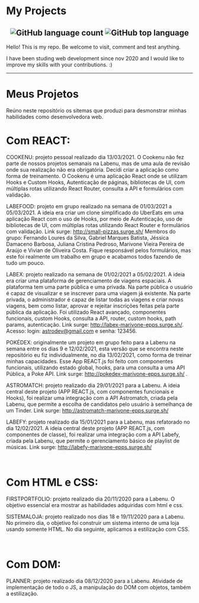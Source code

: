 # My Projects

<h2 align="center">
  <img alt="GitHub language count" src="https://img.shields.io/github/languages/count/future4code/epps-labe-food1"> <img alt="GitHub top language" src="https://img.shields.io/github/languages/top/future4code/epps-labe-food1">
</h2>

Hello! This is my repo. Be welcome to visit, comment and test anything.

I have been studing web development since nov 2020 and I would like to improve my skills with your contributions. :)

<hr />

# Meus Projetos

Reúno neste repositório os sitemas que produzi para desmonstrar minhas habilidades como desenvolvedora web.

# Com REACT:
COOKENU: projeto pessoal realizado dia 13/03/2021. O Cookenu não fez parte de nossos projetos semanais na Labenu, mas de uma aula de revisão onde sua realização não era obrigatória. Decidi criar a aplicação como forma de treinamento. O Cookenu é uma aplicação React onde se utilizam Hooks e Custom Hooks, Autenticação de páginas, bibliotecas de UI, com múltiplas rotas utilizando React Router, consulta a API e formulários com validação.  

LABEFOOD: projeto em grupo realizado na semana de 01/03/2021 a 05/03/2021. A ideia era criar um clone simplificado do UberEats em uma aplicação React com o uso de Hooks, por meio de Autenticação, uso de bibliotecas de UI, com múltiplas rotas utilizando React Router e formulários com validação. Link surge: http://small-pizzas.surge.sh/ Membros do grupo: Fernando Loures da Silva, Gabriel Marques Batista, Jéssica Damaceno Barbosa, Juliana Cristina Pedroso, Marivone Vieira Pereira de Araújo e Vivian de Oliveira Costa. Fique responsável pelos formulários, mas este foi realmente um trabalho em grupo e acabamos todos fazendo de tudo um pouco. 

LABEX: projeto realizado na semana de 01/02/2021 a 05/02/2021. A ideia era criar uma plataforma de gerenciamento de viagens espaciais. A plataforma tem uma parte pública e uma privada. Na parte pública o usuário é capaz de visualizar e se inscrever para uma viagem já existente. Na parte privada, o administrador é capaz de listar todas as viagens e criar novas viagens, bem como listar, aprovar e rejeitar inscrições feitas pela parte pública da aplicação. Foi utilizado React avançado, componentes funcionais, custom Hooks, consulta a API, router, custom  hooks, path params, autenticação. Link surge: http://labex-marivone-epps.surge.sh/. Acesso: login: astrodev@gmail.com e senha: 123456.

POKÉDEX: originalmente um projeto em grupo feito para a Labenu na semana entre os dias 9 e 12/02/2021, esta versão que se encontra neste repositório eu fiz individualmente, no dia 13/02/2021, como forma de treinar minhas capacidades. Esse App REACT.js foi feito com componentes funcionais, utilizando estado global, hooks, para uma consulta a uma API Pública, a Poke API. Link surge: http://pokedex-marivone-epps.surge.sh/ .

ASTROMATCH:  projeto realizado dia 29/01/2021 para a Labenu. A ideia central deste projeto (APP REACT.js, com componentes funcionais e Hooks), foi realizar uma integração com a API Astromatch, criada pela Labenu, que permite a escolha de candidatos pelo usuário à semelhança de um Tinder. Link surge: http://astromatch-marivone-epps.surge.sh/ 

LABEFY: projeto realizado dia 15/01/2021 para a Labenu, mas refatorado no dia 12/02/2021. A ideia central deste projeto (APP REACT.js, com componentes de classe), foi realizar uma integração com a API Labefy, criada pela Labenu, que permite o gerenciamento básico de playlist de músicas. Link surge: http://labefy-marivone-epps.surge.sh/ 

<br />

# Com HTML e CSS: 

FIRSTPORTFOLIO: projeto realizado dia 20/11/2020 para a Labenu. O objetivo essencial era mostrar as habilidades adquiridas com html e css.

SISTEMALOJA: projeto realizado nos dias 18 e 19/11/2020 para a Labenu. No primeiro dia, o objetivo foi construir um sistema interno de uma loja usando somente HTML. No dia seguinte, aplicamos a estilização com CSS.

<br />

# Com DOM:
PLANNER: projeto realizado dia 08/12/2020 para a Labenu. Atividade de implementação de todo o JS, a manipulação do DOM com objetos, também a estilização.
